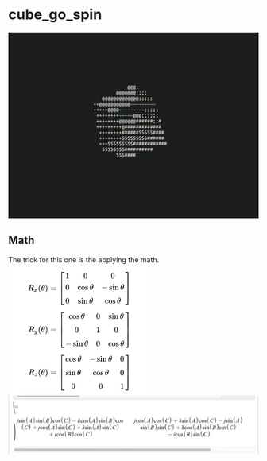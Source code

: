 # cube_go_spin
![gif of my ascii cube spinning](./spin.gif)

## Math
The trick for this one is the applying the math.
![basic rotation matrix](./basic_3D_rotation.png)
![basic rotation matrix distributed across "i, j, k"](./distributed_rotation_xyz_equation.png)